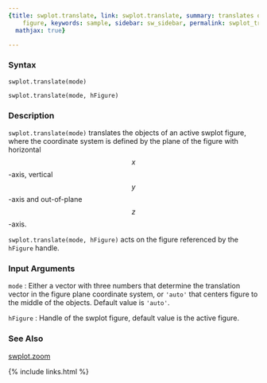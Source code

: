 ```yaml
---
{title: swplot.translate, link: swplot.translate, summary: translates objects on swplot
    figure, keywords: sample, sidebar: sw_sidebar, permalink: swplot_translate, folder: swplot,
  mathjax: true}

---
```

  
### Syntax
  
`swplot.translate(mode)`
  
`swplot.translate(mode, hFigure)`
 
### Description
  
`swplot.translate(mode)` translates the objects of an active swplot
figure, where the coordinate system is defined by the plane of the figure
with horizontal $$x$$-axis, vertical $$y$$-axis and out-of-plane $$z$$-axis.
  
`swplot.translate(mode, hFigure)` acts on the figure referenced by the
`hFigure` handle.
 
### Input Arguments
  
`mode`
: Either a vector with three numbers that determine the translation 
  vector in the figure plane coordinate system, or `'auto'` that
  centers figure to the middle of the objects. Default value is `'auto'`.
  
`hFigure`
: Handle of the swplot figure, default value is the active figure.
  
### See Also
  
[swplot.zoom](swplot_zoom)
 

{% include links.html %}
